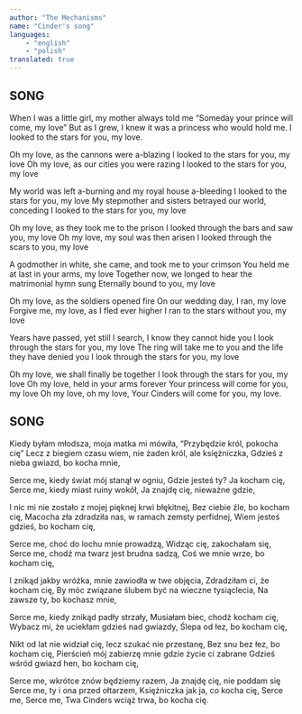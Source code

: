```yaml
---
author: "The Mechanisms"
name: "Cinder's song"
languages: 
    - "english"
    - "polish"
translated: true
---
```

## SONG
When I was a little girl, my mother always told me
“Someday your prince will come, my love”
But as I grew, I knew it was a princess who would hold me.
I looked to the stars for you, my love.

Oh my love, as the cannons were a-blazing
I looked to the stars for you, my love
Oh my love, as our cities you were razing
I looked to the stars for you, my love

My world was left a-burning and my royal house a-bleeding
I looked to the stars for you, my love
My stepmother and sisters betrayed our world, conceding
I looked to the stars for you, my love

Oh my love, as they took me to the prison
I looked through the bars and saw you, my love
Oh my love, my soul was then arisen
I looked through the scars to you, my love

A godmother in white, she came, and took me to your crimson
You held me at last in your arms, my love
Together now, we longed to hear the matrimonial hymn sung
Eternally bound to you, my love

Oh my love, as the soldiers opened fire
On our wedding day, I ran, my love
Forgive me, my love, as I fled ever higher
I ran to the stars without you, my love

Years have passed, yet still I search, I know they cannot hide you
I look through the stars for you, my love
The ring will take me to you and the life they have denied you
I look through the stars for you, my love

Oh my love, we shall finally be together
I look through the stars for you, my love
Oh my love, held in your arms forever
Your princess will come for you, my love
Oh my love, oh my love,
Your Cinders will come for you, my love.
## SONG
Kiedy byłam młodsza, moja matka mi mówiła,
“Przybędzie król, pokocha cię”
Lecz z biegiem czasu wiem, nie żaden król, ale księżniczka,
Gdzieś z nieba gwiazd, bo kocha mnie,

Serce me, kiedy świat mój stanął w ogniu, 
Gdzie jesteś ty? Ja kocham cię,
Serce me, kiedy miast ruiny wokół,
Ja znajdę cię, nieważne gdzie,

I nic mi nie zostało z mojej pięknej krwi błękitnej,
Bez ciebie źle, bo kocham cię,
Macocha zła zdradziła nas, w ramach zemsty perfidnej,
Wiem jesteś gdzieś, bo kocham cię,

Serce me, choć do lochu mnie prowadzą,
Widząc cię, zakochałam się,
Serce me, chodź ma twarz jest brudna sadzą,
Coś we mnie wrze, bo kocham cię,

I znikąd jakby wróżka, mnie zawiodła w twe objęcia,
Zdradziłam ci, że kocham cię,
By móc związane ślubem być na wieczne tysiąclecia,
Na zawsze ty, bo kochasz mnie,

Serce me, kiedy znikąd padły strzały,
Musiałam biec, chodź kocham cię,
Wybacz mi, że uciekłam gdzieś nad gwiazdy,
Ślepa od łez, bo kocham cię,

Nikt od lat nie widział cię, lecz szukać nie przestanę,
Bez snu bez łez, bo kocham cię,
Pierścień mój zabierzę mnie gdzie życie ci zabrane
Gdzieś wśród gwiazd hen, bo kocham cię,

Serce me, wkrótce znów będziemy razem,
Ja znajdę cię, nie poddam się
Serce me, ty i ona przed ołtarzem,
Księżniczka jak ja, co kocha cię,
Serce me, Serce me,
Twa Cinders wciąż trwa, bo kocha cię.